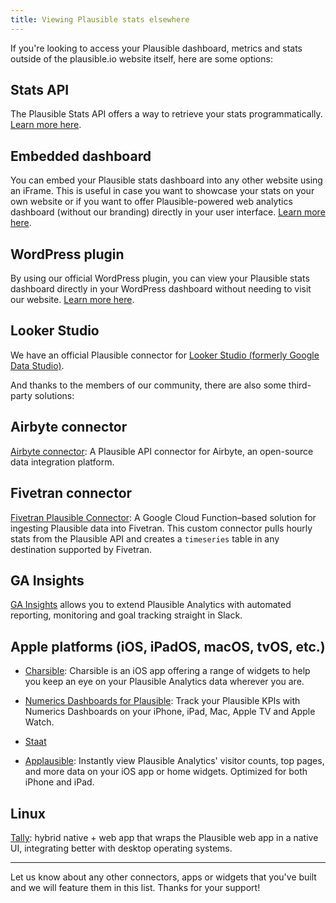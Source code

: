 ```yaml
---
title: Viewing Plausible stats elsewhere
---
```


If you're looking to access your Plausible dashboard, metrics and stats outside of the plausible.io website itself, here are some options:

## Stats API

The Plausible Stats API offers a way to retrieve your stats programmatically. [Learn more here](stats-api.md).

## Embedded dashboard

You can embed your Plausible stats dashboard into any other website using an iFrame. This is useful in case you want to showcase your stats on your own website or if you want to offer Plausible-powered web analytics dashboard (without our branding) directly in your user interface. [Learn more here](embed-dashboard.md).

## WordPress plugin

By using our official WordPress plugin, you can view your Plausible stats dashboard directly in your WordPress dashboard without needing to visit our website. [Learn more here](https://plausible.io/wordpress-analytics-plugin).

## Looker Studio

We have an official Plausible connector for [Looker Studio (formerly Google Data Studio)](looker-studio.md).

And thanks to the members of our community, there are also some third-party solutions:

## Airbyte connector

[Airbyte connector](https://docs.airbyte.com/integrations/sources/plausible/): A Plausible API connector for Airbyte, an open-source data integration platform.

## Fivetran connector

[Fivetran Plausible Connector](https://github.com/imgly/fivetran-plausible-connector): A Google Cloud Function–based solution for ingesting Plausible data into Fivetran. This custom connector pulls hourly stats from the Plausible API and creates a `timeseries` table in any destination supported by Fivetran.

## GA Insights

[GA Insights](https://www.ga-insights.com/plausible-slack) allows you to extend Plausible Analytics with automated reporting, monitoring and goal tracking straight in Slack.

## Apple platforms (iOS, iPadOS, macOS, tvOS, etc.)

* [Charsible](https://fruitfulapps.com/charsible): Charsible is an iOS app offering a range of widgets to help you keep an eye on your Plausible Analytics data wherever you are.

* [Numerics Dashboards for Plausible](https://cynapse.com/numerics-integrations/plausible-dashboards/): Track your Plausible KPIs with Numerics Dashboards on your iPhone, iPad, Mac, Apple TV and Apple Watch.

* [Staat](https://apps.apple.com/app/staat/id6451257773)

* [Applausible](https://apps.apple.com/us/app/applausible/id6737839249): Instantly view Plausible Analytics' visitor counts, top pages, and more data on your iOS app or home widgets. Optimized for both iPhone and iPad.

## Linux

[Tally](https://flathub.org/apps/com.cassidyjames.plausible): hybrid native + web app that wraps the Plausible web app in a native UI, integrating better with desktop operating systems.

---

Let us know about any other connectors, apps or widgets that you've built and we will feature them in this list. Thanks for your support!

